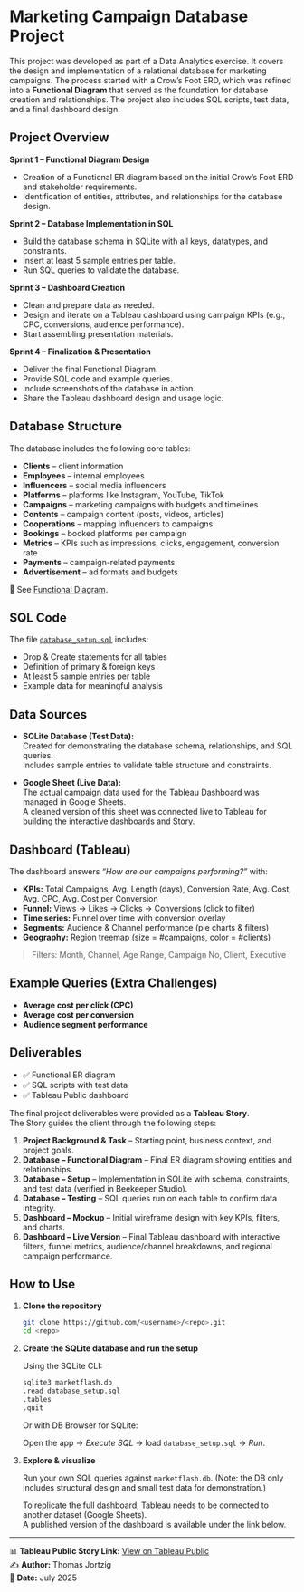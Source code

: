 # Marketing Campaign Database Project

This project was developed as part of a Data Analytics exercise. It covers the design and implementation of a relational database for marketing campaigns. The process started with a Crow’s Foot ERD, which was refined into a **Functional Diagram** that served as the foundation for database creation and relationships. The project also includes SQL scripts, test data, and a final dashboard design.

## Project Overview

**Sprint 1 – Functional Diagram Design**  

- Creation of a Functional ER diagram based on the initial Crow’s Foot ERD and stakeholder requirements.  
- Identification of entities, attributes, and relationships for the database design.  

**Sprint 2 – Database Implementation in SQL**  

- Build the database schema in SQLite with all keys, datatypes, and constraints.  
- Insert at least 5 sample entries per table.  
- Run SQL queries to validate the database.  

**Sprint 3 – Dashboard Creation**  

- Clean and prepare data as needed.  
- Design and iterate on a Tableau dashboard using campaign KPIs (e.g., CPC, conversions, audience performance).  
- Start assembling presentation materials.  

**Sprint 4 – Finalization & Presentation**  

- Deliver the final Functional Diagram.  
- Provide SQL code and example queries.  
- Include screenshots of the database in action.  
- Share the Tableau dashboard design and usage logic.  

## Database Structure

The database includes the following core tables:

- **Clients** – client information  
- **Employees** – internal employees  
- **Influencers** – social media influencers  
- **Platforms** – platforms like Instagram, YouTube, TikTok  
- **Campaigns** – marketing campaigns with budgets and timelines  
- **Contents** – campaign content (posts, videos, articles)  
- **Cooperations** – mapping influencers to campaigns  
- **Bookings** – booked platforms per campaign  
- **Metrics** – KPIs such as impressions, clicks, engagement, conversion rate  
- **Payments** – campaign-related payments  
- **Advertisement** – ad formats and budgets  

📌 See [Functional Diagram](./MarketFlash_Functional_Diagram.png).

## SQL Code

The file [`database_setup.sql`](./database_setup.sql) includes:

- Drop & Create statements for all tables  
- Definition of primary & foreign keys  
- At least 5 sample entries per table  
- Example data for meaningful analysis  

## Data Sources

- **SQLite Database (Test Data):**  
  Created for demonstrating the database schema, relationships, and SQL queries.  
  Includes sample entries to validate table structure and constraints.

- **Google Sheet (Live Data):**  
  The actual campaign data used for the Tableau Dashboard was managed in Google Sheets.  
  A cleaned version of this sheet was connected live to Tableau for building the interactive dashboards and Story.

## Dashboard (Tableau)

The dashboard answers *“How are our campaigns performing?”* with:

- **KPIs:** Total Campaigns, Avg. Length (days), Conversion Rate, Avg. Cost, Avg. CPC, Avg. Cost per Conversion  
- **Funnel:** Views → Likes → Clicks → Conversions (click to filter)  
- **Time series:** Funnel over time with conversion overlay  
- **Segments:** Audience & Channel performance (pie charts & filters)
- **Geography:** Region treemap (size = #campaigns, color = #clients)  

> Filters: Month, Channel, Age Range, Campaign No, Client, Executive  

## Example Queries (Extra Challenges)

- **Average cost per click (CPC)**  
- **Average cost per conversion**  
- **Audience segment performance**  

## Deliverables

- ✅ Functional ER diagram  
- ✅ SQL scripts with test data  
- ✅ Tableau Public dashboard  

The final project deliverables were provided as a **Tableau Story**.  
The Story guides the client through the following steps:

1. **Project Background & Task** – Starting point, business context, and project goals.  
2. **Database – Functional Diagram** – Final ER diagram showing entities and relationships.  
3. **Database – Setup** – Implementation in SQLite with schema, constraints, and test data (verified in Beekeeper Studio).  
4. **Database – Testing** – SQL queries run on each table to confirm data integrity.  
5. **Dashboard – Mockup** – Initial wireframe design with key KPIs, filters, and charts.  
6. **Dashboard – Live Version** – Final Tableau dashboard with interactive filters, funnel metrics, audience/channel breakdowns, and regional campaign performance.  

## How to Use

1. **Clone the repository**

   ```bash
   git clone https://github.com/<username>/<repo>.git
   cd <repo>
   ```

2. **Create the SQLite database and run the setup**

   Using the SQLite CLI:

   ```bash
   sqlite3 marketflash.db
   .read database_setup.sql
   .tables
   .quit
   ```

   Or with DB Browser for SQLite:

   Open the app → *Execute SQL* → load `database_setup.sql` → *Run*.

3. **Explore & visualize**

   Run your own SQL queries against `marketflash.db`.
   (Note: the DB only includes structural design and small test data for demonstration.)  

   To replicate the full dashboard, Tableau needs to be connected to another dataset (Google Sheets).  
   A published version of the dashboard is available under the link below.

---

📊 **Tableau Public Story Link:** [View on Tableau Public](https://public.tableau.com/shared/RMMSWWZB9?:display_count=n&:origin=viz_share_link)  
✍️ **Author:** Thomas Jortzig  
📅 **Date:** July 2025

